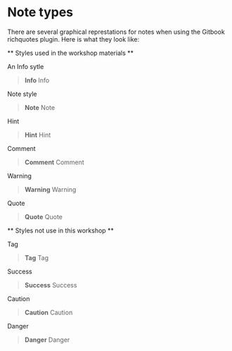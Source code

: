 # Note types

There are several graphical represtations for notes when using the Gitbook richquotes plugin.  Here is what they look like:

** Styles used in the workshop materials **

An Info sytle

> **Info** Info

Note style 

> **Note** Note

Hint

> **Hint** Hint

Comment

> **Comment** Comment

Warning

> **Warning** Warning

Quote

> **Quote** Quote


** Styles not use in this workshop ** 

Tag 

> **Tag** Tag


Success 

> **Success** Success

Caution 

> **Caution** Caution

Danger

> **Danger** Danger

